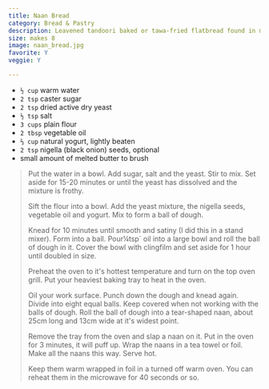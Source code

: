 ```yaml
---
title: Naan Bread 
category: Bread & Pastry
description: Leavened tandoori baked or tawa-fried flatbread found in many cultures
size: makes 8
image: naan_bread.jpg
favorite: Y
veggie: Y

--- 
```


* `½ cup` warm water
* `2 tsp` caster sugar
* `2 tsp` dried active dry yeast
* `½ tsp` salt
* `3 cups` plain flour
* `2 tbsp` vegetable oil
* `⅔ cup` natural yogurt, lightly beaten
* `2 tsp` nigella (black onion) seeds, optional
* small amount of melted butter to brush

> Put the water in a bowl. Add sugar, salt and the yeast. Stir to mix. Set aside for 15-20 minutes or until the yeast has dissolved and the mixture is frothy.
>
> Sift the flour into a bowl. Add the yeast mixture, the nigella seeds, vegetable oil and yogurt. Mix to form a ball of dough.
>
> Knead for 10 minutes until smooth and satiny (I did this in a stand mixer). Form into a ball. Pour¼tsp` oil into a large bowl and roll the ball of dough in it. Cover the bowl with clingfilm and set aside for 1 hour until doubled in size.
>
> Preheat the oven to it's hottest temperature and turn on the top oven grill. Put your heaviest baking tray to heat in the oven.
>
> Oil your work surface. Punch down the dough and knead again. Divide into eight equal balls. Keep covered when not working with the balls of dough. Roll the ball of dough into a tear-shaped naan, about 25cm long and 13cm wide at it's widest point.
>
> Remove the tray from the oven and slap a naan on it. Put in the oven for 3 minutes, it will puff up. Wrap the naans in a tea towel or foil. Make all the naans this way. Serve hot.
>
> Keep them warm wrapped in foil in a turned off warm oven. You can reheat them in the microwave for 40 seconds or so.
